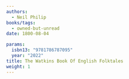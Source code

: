 ```yaml
---
authors:
  - Neil Philip
books/tags:
  - owned-but-unread
date: 1800-08-04

params:
  isbn13: "9781786787095"
  year: "2022"
title: The Watkins Book Of English Folktales
weight: 1
---
```


<!--more-->
